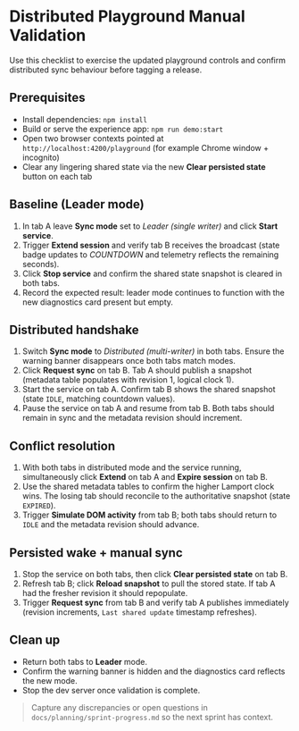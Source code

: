 # Distributed Playground Manual Validation

Use this checklist to exercise the updated playground controls and confirm distributed sync behaviour before tagging a release.

## Prerequisites
- Install dependencies: `npm install`
- Build or serve the experience app: `npm run demo:start`
- Open two browser contexts pointed at `http://localhost:4200/playground` (for example Chrome window + incognito)
- Clear any lingering shared state via the new **Clear persisted state** button on each tab

## Baseline (Leader mode)
1. In tab A leave **Sync mode** set to *Leader (single writer)* and click **Start service**.
2. Trigger **Extend session** and verify tab B receives the broadcast (state badge updates to *COUNTDOWN* and telemetry reflects the remaining seconds).
3. Click **Stop service** and confirm the shared state snapshot is cleared in both tabs.
4. Record the expected result: leader mode continues to function with the new diagnostics card present but empty.

## Distributed handshake
1. Switch **Sync mode** to *Distributed (multi-writer)* in both tabs. Ensure the warning banner disappears once both tabs match modes.
2. Click **Request sync** on tab B. Tab A should publish a snapshot (metadata table populates with revision 1, logical clock 1).
3. Start the service on tab A. Confirm tab B shows the shared snapshot (state `IDLE`, matching countdown values).
4. Pause the service on tab A and resume from tab B. Both tabs should remain in sync and the metadata revision should increment.

## Conflict resolution
1. With both tabs in distributed mode and the service running, simultaneously click **Extend** on tab A and **Expire session** on tab B.
2. Use the shared metadata tables to confirm the higher Lamport clock wins. The losing tab should reconcile to the authoritative snapshot (state `EXPIRED`).
3. Trigger **Simulate DOM activity** from tab B; both tabs should return to `IDLE` and the metadata revision should advance.

## Persisted wake + manual sync
1. Stop the service on both tabs, then click **Clear persisted state** on tab B.
2. Refresh tab B; click **Reload snapshot** to pull the stored state. If tab A had the fresher revision it should repopulate.
3. Trigger **Request sync** from tab B and verify tab A publishes immediately (revision increments, `Last shared update` timestamp refreshes).

## Clean up
- Return both tabs to **Leader** mode.
- Confirm the warning banner is hidden and the diagnostics card reflects the new mode.
- Stop the dev server once validation is complete.

> Capture any discrepancies or open questions in `docs/planning/sprint-progress.md` so the next sprint has context.
